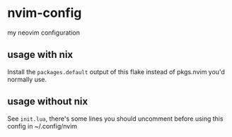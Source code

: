 # nvim-config

my neovim configuration

## usage with nix

Install the ``packages.default`` output of this flake instead of pkgs.nvim
you'd normally use.

## usage without nix

See ``init.lua``, there's some lines you should uncomment before using
this config in ~/.config/nvim
